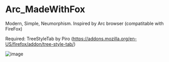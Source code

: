 # Arc_MadeWithFox
Modern, Simple, Neumorphism. Inspired by Arc browser (compatitable with FireFox)

Required: TreeStyleTab by Piro (https://addons.mozilla.org/en-US/firefox/addon/tree-style-tab/)


![image](https://github.com/user-attachments/assets/8a24ef4e-f3fc-40d5-8b29-c61ea117dad1)
